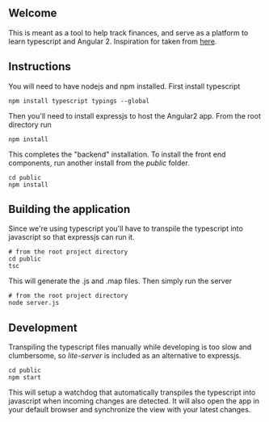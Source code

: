 ## Welcome
This is meant as a tool to help track finances, and serve as a platform to learn typescript and Angular 2.
Inspiration for taken from [here](http://forum.mrmoneymustache.com/share-your-badassity/one-sheet-to-rule-them-all/).

## Instructions
You will need to have nodejs and npm installed.
First install typescript
```
npm install typescript typings --global
```

Then you'll need to install expressjs to host the Angular2 app. From the root directory run
```
npm install
```

This completes the "backend" installation. To install the front end components, run another install from the _public_ folder.
```
cd public
npm install
```

## Building the application
Since we're using typescript you'll have to transpile the typescript into javascript so that expressjs can run it.
```
# from the root project directory
cd public
tsc
```
This will generate the .js and .map files. Then simply run the server
```
# from the root project directory
node server.js
```

## Development
Transpiling the typescript files manually while developing is too slow and clumbersome, so _lite-server_ is included as an alternative to expressjs.
```
cd public
npm start
```
This will setup a watchdog that automatically transpiles the typescript into javascript when incoming changes are detected. It will also open the app in your default browser and synchronize the view with your latest changes.